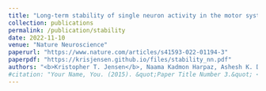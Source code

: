 ```yaml
---
title: "Long-term stability of single neuron activity in the motor system"
collection: publications
permalink: /publication/stability
date: 2022-11-10
venue: "Nature Neuroscience"
paperurl: "https://www.nature.com/articles/s41593-022-01194-3"
paperpdf: "https://krisjensen.github.io/files/stability_nn.pdf"
authors: "<b>Kristopher T. Jensen</b>, Naama Kadmon Harpaz, Ashesh K. Dhawale, Steffen B. E. Wolff, Bence P. Ölveczky"
#citation: "Your Name, You. (2015). &quot;Paper Title Number 3.&quot; <i>Journal 1</i>. 1(3)."
---
```

